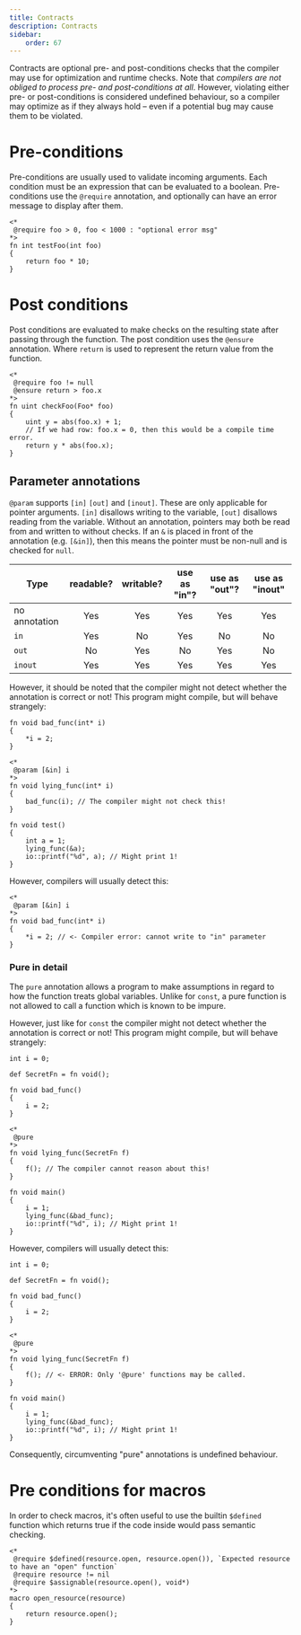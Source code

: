 ```yaml
---
title: Contracts
description: Contracts
sidebar:
    order: 67
---
```


Contracts are optional pre- and post-conditions checks that the compiler may use for optimization and runtime checks. Note that _compilers are not obliged to process pre- and post-conditions at all_. However, violating either pre- or post-conditions is considered undefined behaviour, so a compiler may optimize as if they always hold – even if a potential bug may cause them to be violated.

# Pre-conditions

Pre-conditions are usually used to validate incoming arguments. 
Each condition must be an expression that can be evaluated to a boolean. 
Pre-conditions use the `@require` annotation, and optionally can have an 
error message to display after them.

```c3
<*
 @require foo > 0, foo < 1000 : "optional error msg"
*>
fn int testFoo(int foo)
{
    return foo * 10;
}
```

# Post conditions

Post conditions are evaluated to make checks on the resulting state after passing through the function.
The post condition uses the `@ensure` annotation. Where `return` is used to represent the return value from the function. 


    
```c3
<*
 @require foo != null
 @ensure return > foo.x
*>
fn uint checkFoo(Foo* foo)
{
    uint y = abs(foo.x) + 1;
    // If we had row: foo.x = 0, then this would be a compile time error.
    return y * abs(foo.x);
}
```

## Parameter annotations

`@param` supports `[in]` `[out]` and `[inout]`. These are only applicable
for pointer arguments. `[in]` disallows writing to the variable,
`[out]` disallows reading from the variable. Without an annotation,
pointers may both be read from and written to without checks. If an `&` is placed
in front of the annotation (e.g. `[&in]`), then this means the pointer must be non-null
and is checked for `null`.

| Type          | readable? | writable? | use as "in"? | use as "out"? | use as "inout" |
|---------------|:---------:|:---------:|:------------:|:-------------:|:--------------:|
| no annotation |    Yes    |    Yes    |     Yes      |      Yes      |      Yes       |
| `in`          |    Yes    |    No     |     Yes      |      No       |       No       |
| `out`         |    No     |    Yes    |      No      |      Yes      |       No       |
| `inout`       |    Yes    |    Yes    |     Yes      |      Yes      |      Yes       |

However, it should be noted that the compiler might not detect whether the annotation is correct or not! This program might compile, but will behave strangely:

```c3
fn void bad_func(int* i)
{
    *i = 2;
}

<*
 @param [&in] i
*>
fn void lying_func(int* i)
{
    bad_func(i); // The compiler might not check this!
}

fn void test()
{
    int a = 1;
    lying_func(&a);
    io::printf("%d", a); // Might print 1!
}
```

However, compilers will usually detect this:

```c3
<*
 @param [&in] i
*>
fn void bad_func(int* i)
{
    *i = 2; // <- Compiler error: cannot write to "in" parameter
}
```

### Pure in detail

The `pure` annotation allows a program to make assumptions in regard to how the function treats global variables. 
Unlike for `const`, a pure function is not allowed to call a function which is known to be impure.

However, just like for `const` the compiler might not detect whether the annotation 
is correct or not! This program might compile, but will behave strangely:

```c3
int i = 0;

def SecretFn = fn void();

fn void bad_func()
{
    i = 2;
}

<*
 @pure
*>
fn void lying_func(SecretFn f)
{
    f(); // The compiler cannot reason about this!
}

fn void main()
{
    i = 1;
    lying_func(&bad_func);
    io::printf("%d", i); // Might print 1!
}
```

However, compilers will usually detect this:

```c3
int i = 0;

def SecretFn = fn void();

fn void bad_func()
{
    i = 2;
}

<*
 @pure
*>
fn void lying_func(SecretFn f)
{
    f(); // <- ERROR: Only '@pure' functions may be called. 
}

fn void main()
{
    i = 1;
    lying_func(&bad_func);
    io::printf("%d", i); // Might print 1!
}
```

Consequently, circumventing "pure" annotations is undefined behaviour.


# Pre conditions for macros

In order to check macros, it's often useful to use the builtin `$defined`
function which returns true if the code inside would pass semantic checking.


```c3
<*
 @require $defined(resource.open, resource.open()), `Expected resource to have an "open" function`
 @require resource != nil
 @require $assignable(resource.open(), void*)
*>
macro open_resource(resource)
{
    return resource.open();
}
```
